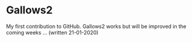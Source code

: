 # Gallows2
My first contribution to GitHub. 
Gallows2 works but will be improved in the coming weeks ... (written 21-01-2020)
